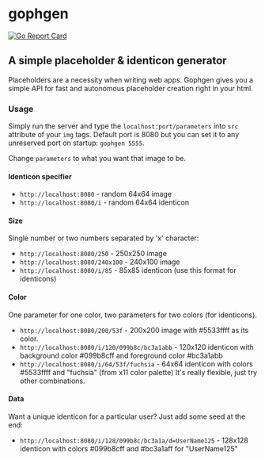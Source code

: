 # gophgen
[![Go Report Card](https://goreportcard.com/badge/github.com/zelr0x/gophgen)](https://goreportcard.com/report/github.com/zelr0x/gophgen)
## A simple placeholder & identicon generator
Placeholders are a necessity when writing web apps. Gophgen gives you a simple API for fast and autonomous placeholder creation right in your html. 
### Usage
Simply run the server and type the `localhost:port/parameters` into `src` attribute of your `img` tags.
Default port is 8080 but you can set it to any unreserved port on startup: `gophgen 5555`.

Change `parameters` to what you want that image to be.
#### Identicon specifier
* `http://localhost:8080` - random 64x64 image
* `http://localhost:8080/i` - random 64x64 identicon
#### Size
Single number or two numbers separated by 'x' character:
* `http://localhost:8080/250` - 250x250 image
* `http://localhost:8080/240x100` - 240x100 image
* `http://localhost:8080/i/85` - 85x85 identicon (use this format for identicons)
#### Color
One parameter for one color, two parameters for two colors (for identicons).
* `http://localhost:8080/200/53f` - 200x200 image with #5533ffff as its color.
* `http://localhost:8080/i/120/099b8c/bc3a1abb` - 120x120 identicon with background color #099b8cff and foreground color #bc3a1abb
* `http://localhost:8080/i/64/53f/fuchsia` - 64x64 identicon with colors #5533ffff and "fuchsia" (from x11 color palette)
It's really flexible, just try other combinations.
#### Data
Want a unique identicon for a particular user? Just add some seed at the end:
* `http://localhost:8080/i/128/099b8c/bc3a1a/d=UserName125` - 128x128 identicon with colors #099b8cff and #bc3a1aff for "UserName125"
